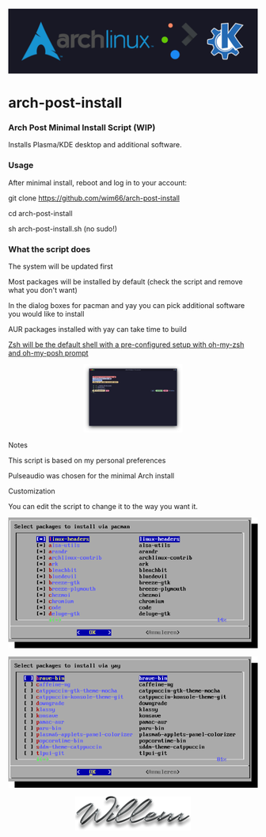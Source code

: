 <p align="center"> <img src="https://github.com/wim66/arch-post-install/blob/main/assets/logo.png" alt="image"></p>

# arch-post-install

### Arch Post Minimal Install Script (WIP)

Installs Plasma/KDE desktop and additional software.

### Usage
After minimal install, reboot and log in to your account:

git clone https://github.com/wim66/arch-post-install

cd arch-post-install

sh arch-post-install.sh (no sudo!)

### What the script does

The system will be updated first

Most packages will be installed by default (check the script and remove what you don't want)

In the dialog boxes for pacman and yay you can pick additional software you would like to install

AUR packages installed with yay can take time to build

<ins>Zsh will be the default shell with a pre-configured setup with oh-my-zsh and oh-my-posh prompt</ins>

<p align="center"> <img src="https://github.com/wim66/arch-post-install/blob/main/assets/preview3.png" alt="image" width="200"></p>

Notes

This script is based on my personal preferences

Pulseaudio was chosen for the minimal Arch install

Customization

You can edit the script to change it to the way you want it.

<p align="center"> <img src="https://github.com/wim66/arch-post-install/blob/main/assets/preview1.png" alt="image"></p>

<p align="center"> <img src="https://github.com/wim66/arch-post-install/blob/main/assets/preview2.png" alt="image"></p>

<p align="center"> <img src="https://github.com/wim66/arch-post-install/blob/main/assets/Signature.png" alt="image"></p>

